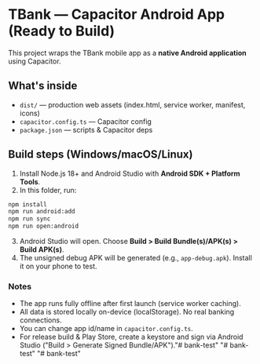# TBank — Capacitor Android App (Ready to Build)

This project wraps the TBank mobile app as a **native Android application** using Capacitor.

## What's inside
- `dist/` — production web assets (index.html, service worker, manifest, icons)
- `capacitor.config.ts` — Capacitor config
- `package.json` — scripts & Capacitor deps

## Build steps (Windows/macOS/Linux)

1) Install Node.js 18+ and Android Studio with **Android SDK + Platform Tools**.
2) In this folder, run:
```bash
npm install
npm run android:add
npm run sync
npm run open:android
```
3) Android Studio will open. Choose **Build > Build Bundle(s)/APK(s) > Build APK(s)**.
4) The unsigned debug APK will be generated (e.g., `app-debug.apk`). Install it on your phone to test.

### Notes
- The app runs fully offline after first launch (service worker caching).
- All data is stored locally on-device (localStorage). No real banking connections.
- You can change app id/name in `capacitor.config.ts`.
- For release build & Play Store, create a keystore and sign via Android Studio ("Build > Generate Signed Bundle/APK")."# bank-test" 
"# bank-test" 
"# bank-test" 
